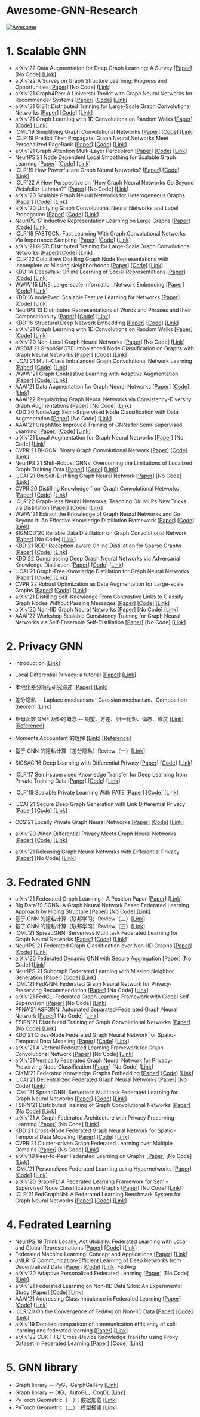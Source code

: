 # Awesome-GNN-Research

[![Awesome](https://cdn.rawgit.com/sindresorhus/awesome/d7305f38d29fed78fa85652e3a63e154dd8e8829/media/badge.svg)](https://github.com/XunKaiLi/Awesome-GNN-Research)

# 1. Scalable GNN

- arXiv‘22 Data Augmentation for Deep Graph Learning: A Survey  [[Paper](https://arxiv.org/pdf/2202.08235.pdf)] [No Code] [[Link](https://zhuanlan.zhihu.com/p/492146847)]
- arXiv'22 A Survey on Graph Structure Learning: Progress and Opportunities [[Paper](https://arxiv.org/pdf/2103.03036.pdf)] [No Code] [[Link](https://zhuanlan.zhihu.com/p/470614896)]
- arXiv'21 Graph4Rec: A Universal Toolkit with Graph Neural Networks for Recommender Systems [[Paper](https://arxiv.org/abs/2112.01035)] [[Code](https://github.com/PaddlePaddle/PGL/tree/main/apps/Graph4Rec)] [[Link](https://zhuanlan.zhihu.com/p/443243204)]
- arXiv'21 GIST: Distributed Training for Large-Scale Graph Convolutional Networks [[Paper](https://arxiv.org/abs/2102.10424)] [[Code](https://github.com/wolfecameron/GIST)] [[Link](https://zhuanlan.zhihu.com/p/433427134)]
- arXiv'21 Graph Learning with 1D Convolutions on Random Walks [[Paper](https://arxiv.org/abs/2102.08786)] [[Code](https://github.com/toenshoff/CRaWl)] [[Link](https://zhuanlan.zhihu.com/p/434173732)]
- ICML'19 Simplifying Graph Convolutional Networks [[Paper](https://arxiv.org/abs/1902.07153v1)] [[Code](https://github.com/Tiiiger/SGC)] [[Link](https://zhuanlan.zhihu.com/p/411236675)]
- ICLR'19 Predict Then Propagate: Graph Neural Networks Meet Personalized PageRank [[Paper](https://arxiv.org/abs/1810.05997v5)] [[Code](https://github.com/benedekrozemberczki/APPNP)] [[Link](https://zhuanlan.zhihu.com/p/419843669)]
- arXiv'21 Graph Attention Multi-Layer Perceptron [[Paper](https://arxiv.org/abs/2108.10097)] [[Code](https://github.com/PKU-DAIR/GAMLP)] [[Link](https://zhuanlan.zhihu.com/p/426485085)]
- NeurIPS‘21 Node Dependent Local Smoothing for Scalable Graph Learning [[Paper](https://arxiv.org/abs/2110.14377)] [[Code](https://github.com/zwt233/NDLS)] [[Link](https://zhuanlan.zhihu.com/p/445986238)]
- ICLR'19 How Powerful are Graph Neural Networks? [[Paper](https://arxiv.org/abs/1810.00826)] [[Code](https://github.com/weihua916/powerful-gnns)] [[Link](https://zhuanlan.zhihu.com/p/464818620)] 
- ICLR'22 A New Perspective on "How Graph Neural Networks Go Beyond Weisfeiler-Lehman?" [[Paper](https://openreview.net/forum?id=uxgg9o7bI_3)] [No Code] [[Link](https://zhuanlan.zhihu.com/p/465200994)] 
- arXiv'20 Scalable Graph Neural Networks for Heterogeneous Graphs [[Paper](https://arxiv.org/abs/2011.09679)] [[Code](https://github.com/facebookresearch/NARS)] [[Link](https://zhuanlan.zhihu.com/p/490723967)]
- arXiv'20 Unifying Graph Convolutional Neural Networks and Label Propagation [[Paper](https://arxiv.org/abs/2002.06755)] [[Code](https://github.com/liu6zijian/GCN-LPA-PyTorch)] [[Link](https://zhuanlan.zhihu.com/p/501120937)]
- NeurIPS'17 Inductive Representation Learning on Large Graphs [[Paper](https://arxiv.org/abs/1706.02216v2)] [[Code](https://github.com/williamleif/GraphSAGE)] [[Link](https://zhuanlan.zhihu.com/p/411612848)]
- ICLR'18 FASTGCN: Fast Learning With Graph Convolutional Networks Via Importance Sampling [[Paper](https://arxiv.org/abs/1801.10247)] [[Code](https://github.com/matenure/FastGCN)] [[Link](https://zhuanlan.zhihu.com/p/412020874)]
- arXiv'21 GIST: Distributed Training for Large-Scale Graph Convolutional Networks [[Paper](https://arxiv.org/abs/2102.10424)] [[Code](https://github.com/wolfecameron/GIST)] [[Link](https://zhuanlan.zhihu.com/p/433427134)]
- ICLR'22 Cold Brew Distilling Graph Node Representations with Incomplete or Missing Neighborhoods [[Paper](https://arxiv.org/abs/2111.04840)] [[Code](https://github.com/amazon-research/gnn-tail-generalization)] [[Link](https://zhuanlan.zhihu.com/p/511394613)]
- KDD'14 DeepWalk: Online Learning of Social Representations [[Paper](https://arxiv.org/abs/1403.6652)] [[Code](https://github.com/phanein/deepwalk)] [[Link](https://zhuanlan.zhihu.com/p/412713441)]
- WWW'15 LINE: Large-scale Information Network Embedding [[Paper](https://arxiv.org/abs/1503.03578)] [[Code](https://github.com/snowkylin/line)] [[Link](https://zhuanlan.zhihu.com/p/412787557)]
- KDD'16 node2vec: Scalable Feature Learning for Networks [[Paper](https://arxiv.org/abs/1607.00653)] [[Code](https://github.com/eliorc/node2vec)] [[Link](https://zhuanlan.zhihu.com/p/413046898)]
- NeurIPS'13  Distributed Representations of Words and Phrases and their Compositionality [[Paper](https://arxiv.org/abs/1310.4546)] [[Code](https://github.com/brijml/mikolov_word2vec)] [[Link](https://zhuanlan.zhihu.com/p/413169135)]
- KDD'16 Structural Deep Network Embedding [[Paper](http://www.kdd.org/kdd2016/papers/files/rfp0191-wangAemb.pdf)] [[Code](https://github.com/suanrong/SDNE)] [[Link](https://zhuanlan.zhihu.com/p/413468532)]
- arXiv'21 Graph Learning with 1D Convolutions on Random Walks [[Paper](https://arxiv.org/abs/2102.08786)] [[Code](https://github.com/toenshoff/CRaWl)] [[Link](https://zhuanlan.zhihu.com/p/434173732)]
- arXiv'20 Non-Local Graph Neural Networks [[Paper](https://arxiv.org/abs/2005.14612v1)] [No Code] [[Link](https://zhuanlan.zhihu.com/p/444884642)] 
- WSDM'21 GraphSMOTE: Imbalanced Node Classification on Graphs with Graph Neural Networks [[Paper](https://arxiv.org/abs/2103.08826)] [[Code](https://github.com/TianxiangZhao/GraphSmote)] [[Link](https://zhuanlan.zhihu.com/p/445035949)] 
- IJCAI'21 Multi-Class Imbalanced Graph Convolutional Network Learning [[Paper](https://www.ijcai.org/proceedings/2020/0398.pdf)] [[Code](https://github.com/codeshareabc/DRGCN)] [[Link](https://zhuanlan.zhihu.com/p/446314982)]  
- WWW'21 Graph Contrastive Learning with Adaptive Augmentation [[Paper](https://arxiv.org/abs/2010.14945)] [[Code](https://github.com/CRIPAC-DIG/GCA)] [[Link](https://zhuanlan.zhihu.com/p/446868435)] 
- AAAI'21 Data Augmentation for Graph Neural Networks [[Paper](https://www.aaai.org/AAAI21Papers/AAAI-10012.ZhaoT.pdf)] [[Code](https://github.com/zhao-tong/GAug)] [[Link](https://zhuanlan.zhihu.com/p/466617745)] 
- AAAI'22 Regularizing Graph Neural Networks via Consistency-Diversity Graph Augmentations [[Paper](http://shichuan.org/doc/126.pdf)] [No Code] [[Link](https://zhuanlan.zhihu.com/p/466661027)] 
- KDD'20 NodeAug: Semi-Supervised Node Classification with Data Augmentation [[Paper](https://bhooi.github.io/papers/nodeaug_kdd20.pdf)] [No Code] [[Link](https://zhuanlan.zhihu.com/p/466885671)] 
- AAAI'21 GraphMix: Improved Training of GNNs for Semi-Supervised Learning [[Paper](https://arxiv.org/abs/1909.11715)] [[Code](https://github.com/vikasverma1077/GraphMix)] [[Link](https://zhuanlan.zhihu.com/p/467389235)] 
- arXiv'21 Local Augmentation for Graph Neural Networks [[Paper](https://arxiv.org/pdf/2109.03856.pdf)] [No Code] [[Link](https://zhuanlan.zhihu.com/p/467800945)] 
- CVPR'21 Bi-GCN: Binary Graph Convolutional Network [[Paper](https://arxiv.org/abs/2010.07565)] [[Code](https://github.com/bywmm/Bi-GCN)] [[Link](https://zhuanlan.zhihu.com/p/520825504)]
- NeurIPS’21 Shift-Robust GNNs: Overcoming the Limitations of Localized Graph Training Data [[Paper](https://link.zhihu.com/?target=https%3A//proceedings.neurips.cc/paper/2021/file/eb55e369affa90f77dd7dc9e2cd33b16-Paper.pdf)] [[Code](https://github.com/GentleZhu/Shift-Robust-GNNs)] [[Link](https://zhuanlan.zhihu.com/p/522066981)]
- IJCAI'21 On Self-Distilling Graph Neural Network [[Paper](https://arxiv.org/abs/2011.02255)] [No Code] [[Link](https://zhuanlan.zhihu.com/p/522345993)]
- CVPR'20 Distilling Knowledge from Graph Convolutional Networks [[Paper](https://arxiv.org/abs/2003.10477)] [[Code](https://github.com/ihollywhy/DistillGCN.PyTorch)] [[Link](https://zhuanlan.zhihu.com/p/522926912)]
- ICLR'22 Graph-less Neural Networks: Teaching Old MLPs New Tricks via Distillation [[Paper](https://arxiv.org/abs/2110.08727)] [[Code](https://github.com/snap-research/graphless-neural-networks)] [[Link](https://zhuanlan.zhihu.com/p/523383588)]
- WWW'21  Extract the Knowledge of Graph Neural Networks and Go Beyond it: An Effective Knowledge Distillation Framework  [[Paper](https://arxiv.org/abs/2103.02885)] [[Code](https://github.com/BUPT-GAMMA/CPF)] [[Link](https://zhuanlan.zhihu.com/p/523829567)]
- SIGMOD'20 Reliable Data Distillation on Graph Convolutional Network [[Paper](http://olivier.ruas.free.fr/papers/SIGMOD20.pdf)] [No Code] [[Link](https://zhuanlan.zhihu.com/p/524706697)]
- KDD'21 ROD: Reception-aware Online Distillation for Sparse Graphs [[Paper](https://arxiv.org/pdf/2107.11789.pdf)] [[Code](https://github.com/zwt233/ROD)] [[Link](https://zhuanlan.zhihu.com/p/524839956)]
- KDD'22 Compressing Deep Graph Neural Networks via Adversarial Knowledge Distillation [[Paper](https://arxiv.org/pdf/2205.11678.pdf)] [[Code](https://github.com/MIRALab-USTC/GraphAKD)] [[Link](https://zhuanlan.zhihu.com/p/525223627)]
- IJCAI'21 Graph-Free Knowledge Distillation for Graph Neural Networks [[Paper](https://www.ijcai.org/proceedings/2021/0320.pdf)] [[Code](https://github.com/Xiang-Deng-DL/GFKD)] [[Link](https://zhuanlan.zhihu.com/p/526258612)]
- CVPR'22 Robust Optimization as Data Augmentation for Large-scale Graphs [[Paper](https://openaccess.thecvf.com/content/CVPR2022/papers/Kong_Robust_Optimization_As_Data_Augmentation_for_Large-Scale_Graphs_CVPR_2022_paper.pdf)] [[Code](https://github.com/devnkong/FLAG)] [[Link](https://zhuanlan.zhihu.com/p/527957286)]
- arXiv’21 Distilling Self-Knowledge From Contrastive Links to Classify Graph Nodes Without Passing Messages [[Paper](https://arxiv.org/pdf/2106.08541.pdf)] [[Code](https://github.com/cf020031308/LinkDist)] [[Link](https://zhuanlan.zhihu.com/p/528128661)]
- arXiv'20 Non-IID Graph Neural Networks [[Paper](https://arxiv.org/abs/2005.12386)] [No Code] [[Link](https://zhuanlan.zhihu.com/p/444278767)] 
- AAAI'22 Workshop  Scalable Consistency Training for Graph Neural Networks via Self-Ensemble Self-Distillation [[Paper](https://arxiv.org/pdf/2110.06290.pdf)] [No Code] [[Link](https://zhuanlan.zhihu.com/p/529094761)]

# 2. Privacy GNN

- introduction [[Link](https://zhuanlan.zhihu.com/p/416264898)]
- Local Differential Privacy: a tutorial [[Paper](https://arxiv.org/abs/1907.11908)] [[Link](https://zhuanlan.zhihu.com/p/416556008)]
- 本地化差分隐私研究综述 [[Paper](https://wenku.baidu.com/view/ca901cf8876fb84ae45c3b3567ec102de3bddf84?fr=xueshu)] [[Link](https://zhuanlan.zhihu.com/p/417209747)]
- 差分隐私 -- Laplace mechanism、Gaussian mechanism、Composition theorem [[Link](https://zhuanlan.zhihu.com/p/425732159)]
- 矩母函数 GMF 及矩的概念 -- 期望、方差、归一化矩、偏态、峰度 [[Link](https://zhuanlan.zhihu.com/p/425898950)] [[Reference](https://towardsdatascience.com/moment-generating-function-explained-27821a739035)]
- Moments Accountant 的理解 [[Link](https://zhuanlan.zhihu.com/p/425780267)] [[Reference](https://zhuanlan.zhihu.com/p/264779199)]
- 基于 GNN 的隐私计算（差分隐私）Review（一）[[Link](https://zhuanlan.zhihu.com/p/426267637)]

- SIGSAC'16 Deep Learning with Differential Privacy [[Paper](https://arxiv.org/abs/1607.00133v1)] [[Code](https://github.com/lingyunhao/Deep-Learning-with-Differential-Privacy)] [[Link](https://zhuanlan.zhihu.com/p/419216660)]
- ICLR'17 Semi-supervised Knowledge Transfer for Deep Learning from Private Training Data [[Paper](https://arxiv.org/abs/1610.05755)] [[Code](https://github.com/kamathhrishi/PATE)] [[Link](https://zhuanlan.zhihu.com/p/423009101)]
- ICLR'18 Scalable Private Learning With PATE [[Paper](https://arxiv.org/abs/1802.08908)] [[Code](https://github.com/kamathhrishi/PATE)] [[Link](https://zhuanlan.zhihu.com/p/423063552)]

- IJCAI'21 Secure Deep Graph Generation with Link Differential Privacy [[Paper](https://arxiv.org/abs/2005.00455v3)] [[Code](https://github.com/haonan3/Secure-Network-Release-with-Link-Privacy)] [[Link](https://zhuanlan.zhihu.com/p/417555475)]

- CCS'21 Locally Private Graph Neural Networks [[Paper](https://arxiv.org/pdf/2006.05535.pdf)] [[Code](https://github.com/sisaman/LPGNN)] [[Link](https://zhuanlan.zhihu.com/p/423444455)]
- arXiv'20  When Differential Privacy Meets Graph Neural Networks [[Paper](https://arxiv.org/pdf/2006.05535v1.pdf)]  [[Code](https://github.com/sisaman/LPGNN)]  [[Link](https://zhuanlan.zhihu.com/p/423868946)]
- arXiv'21 Releasing Graph Neural Networks with Differential Privacy [[Paper](https://arxiv.org/abs/2109.08907)] [No Code] [[Link](https://zhuanlan.zhihu.com/p/424463019)]

# 3. Fedrated GNN 

- arXiv'21 Federated Graph Learning - A Position Paper [[Paper](https://arxiv.org/abs/2105.11099)] [[Link](https://zhuanlan.zhihu.com/p/431934452)]
- Big Data'19 SGNN: A Graph Neural Network Based Federated Learning Approach by Hiding Structure [[Paper](https://ieeexplore.ieee.org/abstract/document/9005983)] [No Code] [[Link](https://zhuanlan.zhihu.com/p/430953193)] 
- 基于 GNN 的隐私计算（联邦学习）Review（二）[[Link](https://zhuanlan.zhihu.com/p/432071253)]
- 基于 GNN 的隐私计算（联邦学习）Review（三）[[Link](https://zhuanlan.zhihu.com/p/432126858)]
- ICML'21 SpreadGNN: Serverless Multi task Federated Learning for Graph Neural Networks [[Paper](https://arxiv.org/abs/2106.02743)] [[Code](https://github.com/FedML-AI/SpreadGNN)] [[Link](https://zhuanlan.zhihu.com/p/429720860)] 
- NeurIPS'21 Federated Graph Classification over Non-IID Graphs [[Paper](https://arxiv.org/abs/2106.13423)] [[Code](https://github.com/Oxfordblue7/GCFL)] [[Link](https://zhuanlan.zhihu.com/p/430623053)] 
- arXiv'20 Federated Dynamic GNN with Secure Aggregation [[Paper](https://arxiv.org/abs/2009.07351)] [No Code] [[Link](https://www.zhihu.com/creator/manage/creation/all)] 
- NeurIPS'21 Subgraph Federated Learning with Missing Neighbor Generation [[Paper](https://arxiv.org/abs/2106.13430)] [[Code](https://github.com/zkhku/fedsage)] [[Link](https://zhuanlan.zhihu.com/p/430789355)] 
- ICML'21 FedGNN: Federated Graph Neural Network for Privacy-Preserving Recommendation [[Paper](https://arxiv.org/abs/2102.04925)] [No Code] [[Link](https://zhuanlan.zhihu.com/p/428783383)]
- arXiv'21 FedGL: Federated Graph Learning Framework with Global Self-Supervision [[Paper](https://arxiv.org/abs/2105.03170)] [No Code] [[Link](https://zhuanlan.zhihu.com/p/431049080)]
- PPNA'21 ASFGNN: Automated Separated-Federated Graph Neural Network [[Paper](https://arxiv.org/abs/2011.03248)] [No Code] [[Link](https://zhuanlan.zhihu.com/p/431283541)]
- TSIPN'21 Distributed Training of Graph Convolutional Networks [[Paper](https://arxiv.org/abs/2007.06281)] [No Code] [[Link](https://zhuanlan.zhihu.com/p/433329525)] 
- KDD'21 Cross-Node Federated Graph Neural Network for Spatio-Temporal Data Modeling [[Paper](https://arxiv.org/abs/2106.05223)] [[Code](https://github.com/mengcz13/KDD2021_CNFGNN)] [[Link](https://zhuanlan.zhihu.com/p/434839878)] 
- arXiv'21 A Vertical Federated Learning Framework for Graph Convolutional Network [[Paper](https://arxiv.org/abs/2106.11593)] [No Code] [[Link](https://zhuanlan.zhihu.com/p/431900470)] 
- arXiv'21 Vertically Federated Graph Neural Network for Privacy-Preserving Node Classification [[Paper](https://arxiv.org/abs/2005.11903)] [No Code] [[Link](https://zhuanlan.zhihu.com/p/428406637)]
- CIKM'21 Federated Knowledge Graphs Embedding [[Paper](https://arxiv.org/abs/2105.07615)] [[Code](https://github.com/HKUST-KnowComp/FKGE)] [[Link](https://zhuanlan.zhihu.com/p/437895959)] 
- IJCAI'21 Decentralized Federated Graph Neural Networks [[Paper](https://federated-learning.org/fl-ijcai-2021/FTL-IJCAI21_paper_20.pdf)] [No Code] [[Link](https://zhuanlan.zhihu.com/p/430508567)]
- ICML'21 SpreadGNN: Serverless Multi task Federated Learning for Graph Neural Networks [[Paper](https://arxiv.org/abs/2106.02743)] [[Code](https://github.com/FedML-AI/SpreadGNN)] [[Link](https://zhuanlan.zhihu.com/p/429720860)]
- TSIPN'21 Distributed Training of Graph Convolutional Networks [[Paper](https://arxiv.org/abs/2007.06281)] [No Code] [[Link](https://zhuanlan.zhihu.com/p/433329525)] 
- arXiv'21 A Graph Federated Architecture with Privacy Preserving Learning [[Paper](https://arxiv.org/abs/2104.13215)] [No Code] [[Link](https://zhuanlan.zhihu.com/p/433728803)]
- KDD'21 Cross-Node Federated Graph Neural Network for Spatio-Temporal Data Modeling [[Paper](https://arxiv.org/abs/2106.05223)] [[Code](https://github.com/mengcz13/KDD2021_CNFGNN)] [[Link](https://zhuanlan.zhihu.com/p/434839878)]
- CVPR'21 Cluster-driven Graph Federated Learning over Multiple Domains [[Paper](https://arxiv.org/abs/2104.14628)] [No Code] [[Link](https://zhuanlan.zhihu.com/p/440527314)]
- arXiv'19 Peer-to-Peer Federated Learning on Graphs [[Paper](https://arxiv.org/abs/1901.11173)] [No Code] [[Link](https://zhuanlan.zhihu.com/p/441944011)]
- ICML'21 Personalized Federated Learning using Hypernetworks [[Paper](https://arxiv.org/abs/2103.04628)] [[Code](https://github.com/AvivSham/pFedHN)] [[Link](https://zhuanlan.zhihu.com/p/431130945)] 
- arXiv'20 GraphFL: A Federated Learning Framework for Semi-Supervised Node Classification on Graphs [[Paper](https://arxiv.org/abs/2012.04187)] [No Code] [[Link](https://zhuanlan.zhihu.com/p/431479904)] 
- ICLR'21 FedGraphNN: A Federated Learning Benchmark System for Graph Neural Networks [[Paper](https://arxiv.org/abs/2104.07145)] [[Code](https://github.com/FedML-AI/FedGraphNN)] [[Link](https://zhuanlan.zhihu.com/p/429220636)] 

# 4. Fedrated Learning

- NeurIPS'19 Think Locally, Act Globally: Federated Learning with Local and Global Representations [[Paper](https://arxiv.org/pdf/2001.01523.pdf)] [[Code](https://github.com/pliang279/LG-FedAvg)] [[Link](https://zhuanlan.zhihu.com/p/497030361)]
- Federated Machine Learning: Concept and Applications [[Paper](https://arxiv.org/abs/1902.04885)] [[Link](https://zhuanlan.zhihu.com/p/427770121)]
- JMLR'17 Communication-Efficient Learning of Deep Networks from Decentralized Data [[Paper](http://proceedings.mlr.press/v54/mcmahan17a/mcmahan17a.pdf)] [[Code](https://github.com/AshwinRJ/Federated-Learning-PyTorch)] [[Link](https://zhuanlan.zhihu.com/p/429370255)] FedAvg 
- arXiv'20 Adaptive Personalized Federated Learning [[Paper](https://arxiv.org/abs/2003.13461)] [No Code] [[Link](https://zhuanlan.zhihu.com/p/497269102)]
- arXiv'21 Federated Learning on Non-IID Data Silos: An Experimental Study [[Paper](https://arxiv.org/abs/2102.02079)] [[Code](https://github.com/Xtra-Computing/NIID-Bench)] [[Link](https://zhuanlan.zhihu.com/p/439561676)] 
- AAAI'21 Addressing Class Imbalance in Federated Learning [[Paper](https://arxiv.org/abs/2008.06217)] [[Code](https://github.com/balanced-fl/Addressing-Class-Imbalance-FL)] [[Link](https://zhuanlan.zhihu.com/p/443009189)] 
- ICLR'20 On the Convergence of FedAvg on Non-IID Data [[Paper](https://arxiv.org/abs/1907.02189)] [[Code](https://github.com/lx10077/fedavgpy)] [[Link](https://zhuanlan.zhihu.com/p/500005337)]
- arXiv'19 Detailed comparison of communication efficiency of split learning and federated learning [[Paper](https://arxiv.org/pdf/1909.09145.pdf)] [[Link](https://zhuanlan.zhihu.com/p/435255850)] 
- arXiv'22 CDKT-FL: Cross-Device Knowledge Transfer using Proxy Dataset in Federated Learning [[Paper](https://arxiv.org/pdf/2204.01542.pdf)] [[Code](https://github.com/Agent2H/CDKT_FL)] [[Link](https://zhuanlan.zhihu.com/p/528950968)]

# 5. GNN library

- Graph library -- PyG、GarphGallery [[Link](https://zhuanlan.zhihu.com/p/420587332)]
- Graph library -- DIG、AutoGL、CogDL [[Link](https://zhuanlan.zhihu.com/p/422082239)]
- PyTorch Geometric（一）：数据加载 [[Link](https://zhuanlan.zhihu.com/p/425974734)]
- PyTorch Geometric（二）：模型搭建 [[Link](https://zhuanlan.zhihu.com/p/427083823)]


